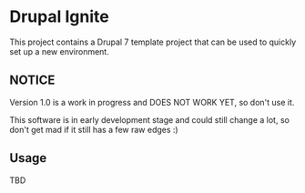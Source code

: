 Drupal Ignite
=============

This project contains a Drupal 7 template project that can be used to quickly set up a new environment.

NOTICE
------

Version 1.0 is a work in progress and DOES NOT WORK YET, so don't use it.

This software is in early development stage and could still change a lot, so don't get mad if it still has a few raw edges :)

Usage
-----

TBD
